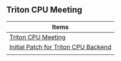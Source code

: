 
## Triton CPU Meeting

| Items |
|------|
| [Triton CPU Meeting](https://docs.google.com/document/d/1IvQKnQQUIKHDInoNCTSaDLNLDMO7Sy5vpiHAt8xb6NI/edit#heading=h.hhevn0icya3z) |
| [Initial Patch for Triton CPU Backend](https://github.com/gfvvz/triton-cpu/commit/9b60018bbcc0260842de6f553e570cdd4b22db29) |
| [](https://github.com/triton-lang/triton-cpu) |
